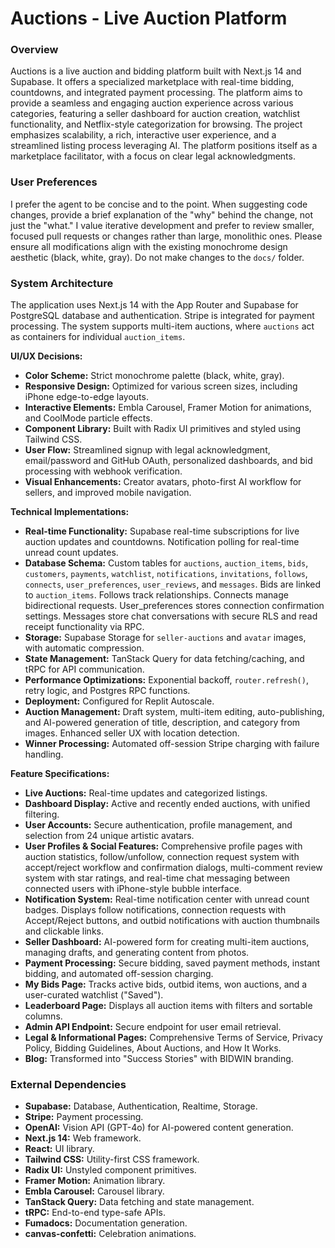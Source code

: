 # Auctions - Live Auction Platform

### Overview
Auctions is a live auction and bidding platform built with Next.js 14 and Supabase. It offers a specialized marketplace with real-time bidding, countdowns, and integrated payment processing. The platform aims to provide a seamless and engaging auction experience across various categories, featuring a seller dashboard for auction creation, watchlist functionality, and Netflix-style categorization for browsing. The project emphasizes scalability, a rich, interactive user experience, and a streamlined listing process leveraging AI. The platform positions itself as a marketplace facilitator, with a focus on clear legal acknowledgments.

### User Preferences
I prefer the agent to be concise and to the point. When suggesting code changes, provide a brief explanation of the "why" behind the change, not just the "what." I value iterative development and prefer to review smaller, focused pull requests or changes rather than large, monolithic ones. Please ensure all modifications align with the existing monochrome design aesthetic (black, white, gray). Do not make changes to the `docs/` folder.

### System Architecture
The application uses Next.js 14 with the App Router and Supabase for PostgreSQL database and authentication. Stripe is integrated for payment processing. The system supports multi-item auctions, where `auctions` act as containers for individual `auction_items`.

**UI/UX Decisions:**
- **Color Scheme:** Strict monochrome palette (black, white, gray).
- **Responsive Design:** Optimized for various screen sizes, including iPhone edge-to-edge layouts.
- **Interactive Elements:** Embla Carousel, Framer Motion for animations, and CoolMode particle effects.
- **Component Library:** Built with Radix UI primitives and styled using Tailwind CSS.
- **User Flow:** Streamlined signup with legal acknowledgment, email/password and GitHub OAuth, personalized dashboards, and bid processing with webhook verification.
- **Visual Enhancements:** Creator avatars, photo-first AI workflow for sellers, and improved mobile navigation.

**Technical Implementations:**
- **Real-time Functionality:** Supabase real-time subscriptions for live auction updates and countdowns. Notification polling for real-time unread count updates.
- **Database Schema:** Custom tables for `auctions`, `auction_items`, `bids`, `customers`, `payments`, `watchlist`, `notifications`, `invitations`, `follows`, `connects`, `user_preferences`, `user_reviews`, and `messages`. Bids are linked to `auction_items`. Follows track relationships. Connects manage bidirectional requests. User_preferences stores connection confirmation settings. Messages store chat conversations with secure RLS and read receipt functionality via RPC.
- **Storage:** Supabase Storage for `seller-auctions` and `avatar` images, with automatic compression.
- **State Management:** TanStack Query for data fetching/caching, and tRPC for API communication.
- **Performance Optimizations:** Exponential backoff, `router.refresh()`, retry logic, and Postgres RPC functions.
- **Deployment:** Configured for Replit Autoscale.
- **Auction Management:** Draft system, multi-item editing, auto-publishing, and AI-powered generation of title, description, and category from images. Enhanced seller UX with location detection.
- **Winner Processing:** Automated off-session Stripe charging with failure handling.

**Feature Specifications:**
- **Live Auctions:** Real-time updates and categorized listings.
- **Dashboard Display:** Active and recently ended auctions, with unified filtering.
- **User Accounts:** Secure authentication, profile management, and selection from 24 unique artistic avatars.
- **User Profiles & Social Features:** Comprehensive profile pages with auction statistics, follow/unfollow, connection request system with accept/reject workflow and confirmation dialogs, multi-comment review system with star ratings, and real-time chat messaging between connected users with iPhone-style bubble interface.
- **Notification System:** Real-time notification center with unread count badges. Displays follow notifications, connection requests with Accept/Reject buttons, and outbid notifications with auction thumbnails and clickable links.
- **Seller Dashboard:** AI-powered form for creating multi-item auctions, managing drafts, and generating content from photos.
- **Payment Processing:** Secure bidding, saved payment methods, instant bidding, and automated off-session charging.
- **My Bids Page:** Tracks active bids, outbid items, won auctions, and a user-curated watchlist ("Saved").
- **Leaderboard Page:** Displays all auction items with filters and sortable columns.
- **Admin API Endpoint:** Secure endpoint for user email retrieval.
- **Legal & Informational Pages:** Comprehensive Terms of Service, Privacy Policy, Bidding Guidelines, About Auctions, and How It Works.
- **Blog:** Transformed into "Success Stories" with BIDWIN branding.

### External Dependencies
- **Supabase:** Database, Authentication, Realtime, Storage.
- **Stripe:** Payment processing.
- **OpenAI:** Vision API (GPT-4o) for AI-powered content generation.
- **Next.js 14:** Web framework.
- **React:** UI library.
- **Tailwind CSS:** Utility-first CSS framework.
- **Radix UI:** Unstyled component primitives.
- **Framer Motion:** Animation library.
- **Embla Carousel:** Carousel library.
- **TanStack Query:** Data fetching and state management.
- **tRPC:** End-to-end type-safe APIs.
- **Fumadocs:** Documentation generation.
- **canvas-confetti:** Celebration animations.